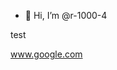 - 👋 Hi, I’m @r-1000-4


<!---
r-1000-4/r-1000-4 is a ✨ special ✨ repository because its `README.md` (this file) appears on your GitHub profile.
You can click the Preview link to take a look at your changes.
--->

test

www.google.com
